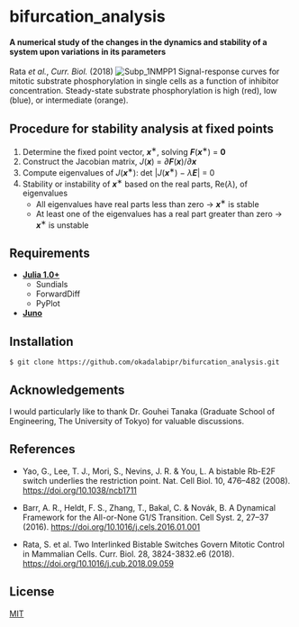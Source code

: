 # bifurcation_analysis
#### A numerical study of the changes in the dynamics and stability of a system upon variations in its parameters
Rata *et al.*, *Curr. Biol.* (2018)
![Subp_1NMPP1](https://user-images.githubusercontent.com/31299606/57923783-39d76100-78de-11e9-9de2-95a385a06a13.png)
Signal-response curves for mitotic substrate phosphorylation in single cells as a function of inhibitor concentration. Steady-state substrate phosphorylation is high (red), low (blue), or intermediate (orange).

## Procedure for stability analysis at fixed points
1. Determine the fixed point vector, ***x***<sup>∗</sup>, solving ***F***(***x***<sup>∗</sup>) = **0**
1. Construct the Jacobian matrix, *J*(***x***) = *∂*__*F*__(***x***)/*∂*__*x*__
1. Compute eigenvalues of *J*(***x***<sup>∗</sup>): det |*J*(***x***<sup>∗</sup>) − *λ*__*E*__| = 0
1. Stability or instability of ***x***<sup>∗</sup> based on the real parts, Re(*λ*), of eigenvalues
    - All eigenvalues have real parts less than zero → ***x***<sup>∗</sup> is stable
    - At least one of the eigenvalues has a real part greater than zero
→ ***x***<sup>∗</sup> is unstable

## Requirements
- **[Julia 1.0+](https://julialang.org)**
  - Sundials
  - ForwardDiff
  - PyPlot
- **[Juno](http://junolab.org)**

## Installation
    $ git clone https://github.com/okadalabipr/bifurcation_analysis.git

## Acknowledgements
I would particularly like to thank Dr. Gouhei Tanaka (Graduate School of Engineering, The University of Tokyo) for valuable discussions.

## References
- Yao, G., Lee, T. J., Mori, S., Nevins, J. R. & You, L. A bistable Rb-E2F switch underlies the restriction point. Nat. Cell Biol. 10, 476–482 (2008). https://doi.org/10.1038/ncb1711

- Barr, A. R., Heldt, F. S., Zhang, T., Bakal, C. & Novák, B. A Dynamical Framework for the All-or-None G1/S Transition. Cell Syst. 2, 27–37 (2016). https://doi.org/10.1016/j.cels.2016.01.001

- Rata, S. et al. Two Interlinked Bistable Switches Govern Mitotic Control in Mammalian Cells. Curr. Biol. 28, 3824-3832.e6 (2018). https://doi.org/10.1016/j.cub.2018.09.059

## License
[MIT](/LICENSE)
